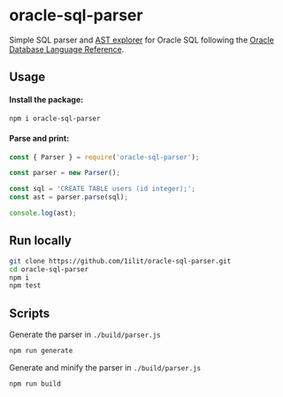 # oracle-sql-parser

Simple SQL parser and [AST explorer](https://1ilit.github.io/oracle-sql-parser/) for Oracle SQL following the [Oracle Database Language Reference](https://docs.oracle.com/en/database/oracle/oracle-database/21/sqlrf/index.html).

## Usage

#### Install the package:

```sh
npm i oracle-sql-parser
```

#### Parse and print:

```js
const { Parser } = require('oracle-sql-parser');

const parser = new Parser();

const sql = 'CREATE TABLE users (id integer);';
const ast = parser.parse(sql);

console.log(ast);
```

## Run locally

```sh
git clone https://github.com/1ilit/oracle-sql-parser.git
cd oracle-sql-parser
npm i
npm test
```

## Scripts

Generate the parser in `./build/parser.js`

```sh
npm run generate
```

Generate and minify the parser in `./build/parser.js`

```sh
npm run build
```
